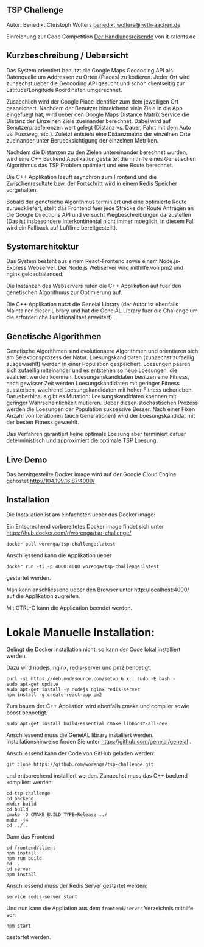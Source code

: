 ## TSP Challenge

Autor: Benedikt Christoph Wolters <benedikt.wolters@rwth-aachen.de>

Einreichung zur Code Competition [Der Handlungsreisende](https://www.it-talents.de/foerderung/code-competition/code-competition-02-2017) von it-talents.de

## Kurzbeschreibung / Uebersicht

Das System orientiert benutzt die Google Maps Geocoding API als Datenquelle um Addressen zu Orten (Places) zu kodieren.
Jeder Ort wird zunaechst ueber die Geocoding API gesucht und schon clientseitig zur Latitude/Longitude Koordinaten umgerechnet.

Zusaechlich wird der Google Place Identifier zum dem jeweiligen Ort gespeichert.
Nachdem der Benutzer hinreichend viele Ziele in die App eingefuegt hat, wird ueber den Google Maps Distance Matrix Service die Distanz der Einzelnen Ziele zueinander berechnet.
Dabei wird auf Benutzerpraeferenzen wert gelegt (Distanz vs. Dauer, Fahrt mit dem Auto vs. Fussweg, etc.).
Zuletzt entsteht eine Distanzmatrix der einzelnen Orte zueinander unter Beruecksichtigung der einzelnen Metriken.

Nachdem die Distanzen zu den Zielen untereinander berechnet wurden, wird eine C++ Backend Applikation gestartet die mithilfe eines Genetischen Algorithmus
das TSP Problem optimiert und eine Route berechnet.

Die C++ Applikation laeuft asynchron zum Frontend und die Zwischenresultate bzw. der Fortschritt wird in einem Redis Speicher vorgehalten.

Sobald der genetische Algorithmus terminiert und eine optimierte Route zurueckliefert, stellt das Frontend fuer jede Strecke der Route Anfragen an die Google Directions API und versucht Wegbeschreibungen darzustellen (Das ist insbesondere Interkontinental nicht immer moeglich, in diesem Fall wird ein Fallback auf Luftlinie bereitgestellt).

## Systemarchitektur

Das System besteht aus einem React-Frontend sowie einem Node.js-Express Webserver.
Der Node.js Webserver wird mithilfe von pm2 und nginx geloadbalanced.

Die Instanzen des Webservers rufen die C++ Applikation auf fuer den genetischen Algorithmus zur Optimierung auf.

Die C++ Applikation nutzt die Geneial Library (der Autor ist ebenfalls Maintainer dieser Library und hat die GeneiAL Library fuer die Challenge um die erforderliche Funktionalitaet erweitert).

## Genetische Algorithmen

Genetische Algorithmen sind evolutionaere Algorithmen und orientieren sich am Selektionsprozess der Natur.
Loesungskandidaten (zunaechst zufaellig ausgewaehlt) werden in einer Population gespeichert.
Loesungen paaren sich zufaellig miteinander und es entstehen so neue Loesungen, die evaluiert werden koennen.
Loesungenskandidaten besitzen eine Fitness, nach gewisser Zeit werden Loesungskandidaten mit geringer Fitness aussterben, waehrend Loesungskandidaten mit hoher Fitness ueberleben.
Darueberhinaus gibt es Mutation: Loesungskandidaten koennen mit geringer Wahrscheinlichkeit mutieren.
Ueber diesen stochastischen Prozess werden die Loesungen der Population sukzessive Besser. Nach einer Fixen Anzahl von Iterationen (auch Generationen) wird der Loesungskandidat mit der besten Fitness gewaehlt.

Das Verfahren garantiert keine optimale Loesung aber terminiert dafuer deterministisch und approximiert die optimale TSP Loesung.

## Live Demo

Das bereitgestellte Docker Image wird auf der Google Cloud Engine gehostet http://104.199.16.87:4000/

## Installation

Die Installation ist am einfachsten ueber das Docker image:

Ein Entsprechend vorbereitetes Docker image findet sich unter https://hub.docker.com/r/worenga/tsp-challenge/

```
docker pull worenga/tsp-challenge:latest
```

Anschliessend kann die Applikation ueber
```
docker run -ti -p 4000:4000 worenga/tsp-challenge:latest
```

gestartet werden.

Man kann anschliessend ueber den Browser unter http://localhost:4000/ auf die Applikation zugreifen.

Mit CTRL-C kann die Application beendet werden.

# Lokale Manuelle Installation:

Gelingt die Docker Installation nicht, so kann der Code lokal installiert werden.

Dazu wird nodejs, nginx, redis-server und pm2 benoetigt.

```
curl -sL https://deb.nodesource.com/setup_6.x | sudo -E bash -
sudo apt-get update
sudo apt-get install -y nodejs nginx redis-server
npm install -g create-react-app pm2
```

Zum bauen der C++ Appliation wird ebenfalls cmake und compiler sowie boost benoetigt.
```
sudo apt-get install build-essential cmake libboost-all-dev
```
Anschliessend muss die GeneiAL library installiert werden.
Installationshinweise finden Sie unter https://github.com/geneial/geneial .


Anschliessend kann der Code von GitHub geladen werden:
```
git clone https://github.com/worenga/tsp-challenge.git
```
und entsprechend installiert werden. Zunaechst muss das C++ backend kompiliert werden:
```
cd tsp-challenge
cd backend
mkdir build
cd build
cmake -D CMAKE_BUILD_TYPE=Release ../
make -j4
cd ../..
```
Dann das Frontend
```
cd frontend/client
npm install
npm run build
cd ..
cd server
npm install
```
Anschliessend muss der Redis Server gestartet werden:
```
service redis-server start
```
Und nun kann die Appliation aus dem `frontend/server` Verzeichnis mithilfe von
```
npm start
```
gestartet werden.
